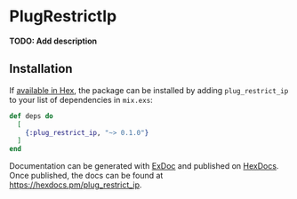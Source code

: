 # PlugRestrictIp

**TODO: Add description**

## Installation

If [available in Hex](https://hex.pm/docs/publish), the package can be installed
by adding `plug_restrict_ip` to your list of dependencies in `mix.exs`:

```elixir
def deps do
  [
    {:plug_restrict_ip, "~> 0.1.0"}
  ]
end
```

Documentation can be generated with [ExDoc](https://github.com/elixir-lang/ex_doc)
and published on [HexDocs](https://hexdocs.pm). Once published, the docs can
be found at <https://hexdocs.pm/plug_restrict_ip>.

